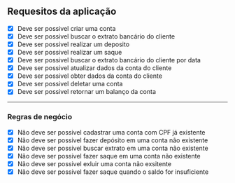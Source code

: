 ## Requesitos da aplicação

- [x] Deve ser possivel criar uma conta
- [x] Deve ser possivel buscar o extrato bancário do cliente
- [x] Deve ser possivel realizar um deposito
- [x] Deve ser possivel realizar um saque
- [x] Deve ser possivel buscar o extrato bancário do cliente por data
- [x] Deve ser possivel atualizar dados da conta do cliente
- [x] Deve ser possivel obter dados da conta do cliente
- [x] Deve ser possivel deletar uma conta
- [x] Deve ser possivel retornar um balanço da conta

---

### Regras de negócio

- [x] Não deve ser possivel cadastrar uma conta com CPF já existente
- [x] Não deve ser possivel fazer depósito em uma conta não existente
- [x] Não deve ser possivel buscar extrato em uma conta não existente
- [x] Não deve ser possivel fazer saque em uma conta não existente
- [x] Não deve ser possivel exluir uma conta não exsitente
- [x] Não deve ser possivel fazer saque quando o saldo for insuficiente